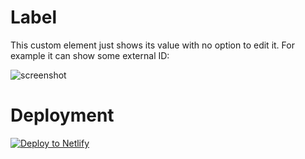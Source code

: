 # Label

This custom element just shows its value with no option to edit it. For example it can show some external ID:

![screenshot](https://amend.cz/label.png)

# Deployment

[![Deploy to Netlify](https://www.netlify.com/img/deploy/button.svg)](https://app.netlify.com/start/deploy?repository=https://github.com/vladislavb-kentico/Label)
